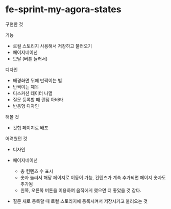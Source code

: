 # fe-sprint-my-agora-states

구현한 것

기능

- 로컬 스토리지 사용해서 저장하고 불러오기
- 페이지네이션
- 모달 (버튼 눌러서)

디자인

- 배경화면 뒤에 반짝이는 별
- 반짝이는 제목
- 디스커션 데이터 나열
- 질문 등록할 때 랜덤 아바타
- 반응형 디자인

해볼 것

- 깃헙 페이지로 배포

어려웠던 것

- 디자인

- 페이지네이션

  - 총 컨텐츠 수 표시
  - 숫자 눌러서 해당 페이지로 이동이 가능, 컨텐츠가 계속 추가되면 페이지 숫자도 추가됨
  - 왼쪽, 오른쪽 버튼을 이용하여 움직에게 했으면 더 좋았을 것 같다.

- 질문 새로 등록할 때 로컬 스토리지에 등록시켜서 저장시키고 불러오는 것
